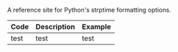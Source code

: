 A reference site for Python's strptime formatting options.

| Code | Description | Example |
|:-----|:------------|:--------|
| test | test        | test    |
